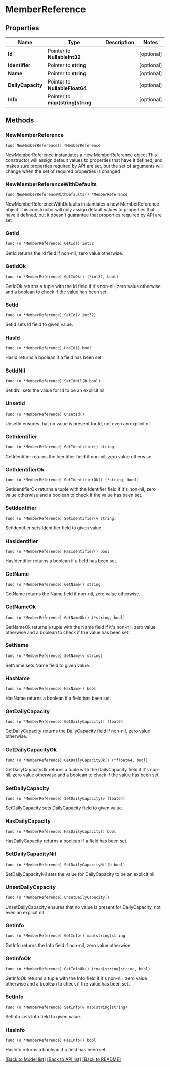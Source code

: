 # MemberReference

## Properties

Name | Type | Description | Notes
------------ | ------------- | ------------- | -------------
**Id** | Pointer to **NullableInt32** |  | [optional] 
**Identifier** | Pointer to **string** |  | [optional] 
**Name** | Pointer to **string** |  | [optional] 
**DailyCapacity** | Pointer to **NullableFloat64** |  | [optional] 
**Info** | Pointer to **map[string]string** |  | [optional] 

## Methods

### NewMemberReference

`func NewMemberReference() *MemberReference`

NewMemberReference instantiates a new MemberReference object
This constructor will assign default values to properties that have it defined,
and makes sure properties required by API are set, but the set of arguments
will change when the set of required properties is changed

### NewMemberReferenceWithDefaults

`func NewMemberReferenceWithDefaults() *MemberReference`

NewMemberReferenceWithDefaults instantiates a new MemberReference object
This constructor will only assign default values to properties that have it defined,
but it doesn't guarantee that properties required by API are set

### GetId

`func (o *MemberReference) GetId() int32`

GetId returns the Id field if non-nil, zero value otherwise.

### GetIdOk

`func (o *MemberReference) GetIdOk() (*int32, bool)`

GetIdOk returns a tuple with the Id field if it's non-nil, zero value otherwise
and a boolean to check if the value has been set.

### SetId

`func (o *MemberReference) SetId(v int32)`

SetId sets Id field to given value.

### HasId

`func (o *MemberReference) HasId() bool`

HasId returns a boolean if a field has been set.

### SetIdNil

`func (o *MemberReference) SetIdNil(b bool)`

 SetIdNil sets the value for Id to be an explicit nil

### UnsetId
`func (o *MemberReference) UnsetId()`

UnsetId ensures that no value is present for Id, not even an explicit nil
### GetIdentifier

`func (o *MemberReference) GetIdentifier() string`

GetIdentifier returns the Identifier field if non-nil, zero value otherwise.

### GetIdentifierOk

`func (o *MemberReference) GetIdentifierOk() (*string, bool)`

GetIdentifierOk returns a tuple with the Identifier field if it's non-nil, zero value otherwise
and a boolean to check if the value has been set.

### SetIdentifier

`func (o *MemberReference) SetIdentifier(v string)`

SetIdentifier sets Identifier field to given value.

### HasIdentifier

`func (o *MemberReference) HasIdentifier() bool`

HasIdentifier returns a boolean if a field has been set.

### GetName

`func (o *MemberReference) GetName() string`

GetName returns the Name field if non-nil, zero value otherwise.

### GetNameOk

`func (o *MemberReference) GetNameOk() (*string, bool)`

GetNameOk returns a tuple with the Name field if it's non-nil, zero value otherwise
and a boolean to check if the value has been set.

### SetName

`func (o *MemberReference) SetName(v string)`

SetName sets Name field to given value.

### HasName

`func (o *MemberReference) HasName() bool`

HasName returns a boolean if a field has been set.

### GetDailyCapacity

`func (o *MemberReference) GetDailyCapacity() float64`

GetDailyCapacity returns the DailyCapacity field if non-nil, zero value otherwise.

### GetDailyCapacityOk

`func (o *MemberReference) GetDailyCapacityOk() (*float64, bool)`

GetDailyCapacityOk returns a tuple with the DailyCapacity field if it's non-nil, zero value otherwise
and a boolean to check if the value has been set.

### SetDailyCapacity

`func (o *MemberReference) SetDailyCapacity(v float64)`

SetDailyCapacity sets DailyCapacity field to given value.

### HasDailyCapacity

`func (o *MemberReference) HasDailyCapacity() bool`

HasDailyCapacity returns a boolean if a field has been set.

### SetDailyCapacityNil

`func (o *MemberReference) SetDailyCapacityNil(b bool)`

 SetDailyCapacityNil sets the value for DailyCapacity to be an explicit nil

### UnsetDailyCapacity
`func (o *MemberReference) UnsetDailyCapacity()`

UnsetDailyCapacity ensures that no value is present for DailyCapacity, not even an explicit nil
### GetInfo

`func (o *MemberReference) GetInfo() map[string]string`

GetInfo returns the Info field if non-nil, zero value otherwise.

### GetInfoOk

`func (o *MemberReference) GetInfoOk() (*map[string]string, bool)`

GetInfoOk returns a tuple with the Info field if it's non-nil, zero value otherwise
and a boolean to check if the value has been set.

### SetInfo

`func (o *MemberReference) SetInfo(v map[string]string)`

SetInfo sets Info field to given value.

### HasInfo

`func (o *MemberReference) HasInfo() bool`

HasInfo returns a boolean if a field has been set.


[[Back to Model list]](../README.md#documentation-for-models) [[Back to API list]](../README.md#documentation-for-api-endpoints) [[Back to README]](../README.md)


